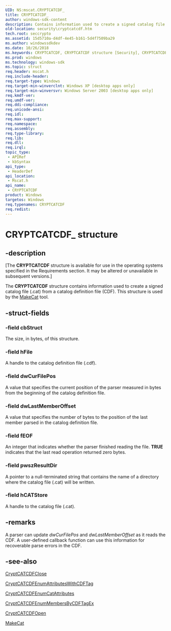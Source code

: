 ```yaml
---
UID: NS:mscat.CRYPTCATCDF_
title: CRYPTCATCDF_
author: windows-sdk-content
description: Contains information used to create a signed catalog file (.cat) from a catalog definition file (CDF).
old-location: security\cryptcatcdf.htm
tech.root: seccrypto
ms.assetid: 15d5710a-d4df-4e45-b161-5d4f7509ba29
ms.author: windowssdkdev
ms.date: 10/26/2018
ms.keywords: CRYPTCATCDF, CRYPTCATCDF structure [Security], CRYPTCATCDF_, mscat/CRYPTCATCDF, security.cryptcatcdf
ms.prod: windows
ms.technology: windows-sdk
ms.topic: struct
req.header: mscat.h
req.include-header: 
req.target-type: Windows
req.target-min-winverclnt: Windows XP [desktop apps only]
req.target-min-winversvr: Windows Server 2003 [desktop apps only]
req.kmdf-ver: 
req.umdf-ver: 
req.ddi-compliance: 
req.unicode-ansi: 
req.idl: 
req.max-support: 
req.namespace: 
req.assembly: 
req.type-library: 
req.lib: 
req.dll: 
req.irql: 
topic_type:
 - APIRef
 - kbSyntax
api_type:
 - HeaderDef
api_location:
 - Mscat.h
api_name:
 - CRYPTCATCDF
product: Windows
targetos: Windows
req.typenames: CRYPTCATCDF
req.redist: 
---
```


# CRYPTCATCDF_ structure


## -description


<p class="CCE_Message">[The  <b>CRYPTCATCDF</b> structure is available for use in the operating systems specified in the Requirements section. It may be altered or unavailable in subsequent versions.]

The <b>CRYPTCATCDF</b> structure contains information used to create a signed catalog file (.cat) from a  catalog definition file (CDF). This structure is used by the <a href="https://msdn.microsoft.com/233b3644-f2a5-4166-bac0-30bf2f54e957">MakeCat</a> tool.


## -struct-fields




### -field cbStruct

The size, in bytes, of this structure.


### -field hFile

A handle to the catalog definition file (.cdf).


### -field dwCurFilePos

A value that specifies the current position of the parser measured in bytes from the beginning of the catalog definition file.


### -field dwLastMemberOffset

A value that specifies the number of bytes to the position of the last member parsed in the catalog definition file.


### -field fEOF

An integer that indicates whether the parser finished reading the file. <b>TRUE</b> indicates that the last read operation returned zero bytes.


### -field pwszResultDir

A pointer to a null-terminated string that contains the name of a directory where the catalog file (.cat) will be written.


### -field hCATStore

A handle to the catalog file (.cat).


## -remarks



A parser can update <i>dwCurFilePos</i> and <i>dwLastMemberOffset</i> as it reads the CDF. A user-defined callback function can use this information for recoverable parse errors in the CDF.




## -see-also




<a href="https://msdn.microsoft.com/9f2a1175-f9fe-4f4d-bf6f-e4f4c59739ec">CryptCATCDFClose</a>



<a href="https://msdn.microsoft.com/056a5186-a37c-4255-aaa5-4c6e60f5392e">CryptCATCDFEnumAttributesWithCDFTag</a>



<a href="https://msdn.microsoft.com/01889cb9-7bf4-4591-9bb2-b263c4effe0c">CryptCATCDFEnumCatAttributes</a>



<a href="https://msdn.microsoft.com/38e17ef2-65dc-45f8-a484-8eedcf4ce3e3">CryptCATCDFEnumMembersByCDFTagEx</a>



<a href="https://msdn.microsoft.com/d400d8bd-c0a0-41dc-9093-8e4fc758d82f">CryptCATCDFOpen</a>



<a href="https://msdn.microsoft.com/233b3644-f2a5-4166-bac0-30bf2f54e957">MakeCat</a>
 

 

